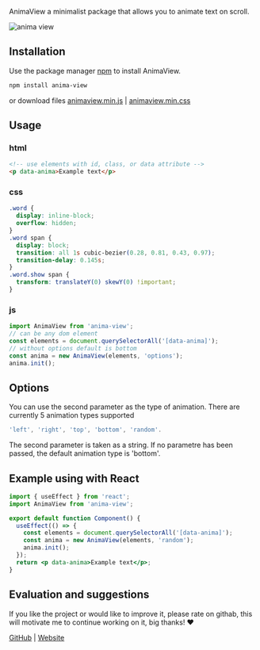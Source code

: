 AnimaView a minimalist package that allows you to animate text on scroll.

<img src="https://github.com/sx-motive/anima-view/blob/master/src/anima-preview.gif" alt="anima view" border="0" />

## Installation

Use the package manager [npm](https://www.npmjs.com/package/anima-view) to install AnimaView.

```bash
npm install anima-view
```

or download files [animaview.min.js](https://cdn.jsdelivr.net/npm/anima-view/animaview.min.js) | [animaview.min.css](https://cdn.jsdelivr.net/npm/anima-view/animaview.min.css)

## Usage

### html

```html
<!-- use elements with id, class, or data attribute -->
<p data-anima>Example text</p>
```

### css

```css
.word {
  display: inline-block;
  overflow: hidden;
}
.word span {
  display: block;
  transition: all 1s cubic-bezier(0.28, 0.81, 0.43, 0.97);
  transition-delay: 0.145s;
}
.word.show span {
  transform: translateY(0) skewY(0) !important;
}
```

### js

```javascript
import AnimaView from 'anima-view';
// can be any dom element
const elements = document.querySelectorAll('[data-anima]');
// without options default is bottom
const anima = new AnimaView(elements, 'options');
anima.init();
```

## Options

You can use the second parameter as the type of animation. There are currently 5 animation types supported

```javascript
'left', 'right', 'top', 'bottom', 'random'.
```

The second parameter is taken as a string. If no parametre has been passed, the default animation type is 'bottom'.

## Example using with React

```jsx
import { useEffect } from 'react';
import AnimaView from 'anima-view';

export default function Component() {
  useEffect(() => {
    const elements = document.querySelectorAll('[data-anima]');
    const anima = new AnimaView(elements, 'random');
    anima.init();
  });
  return <p data-anima>Example text</p>;
}
```

## Evaluation and suggestions

If you like the project or would like to improve it, please rate on githab, this will motivate me to continue working on it, big thanks! ❤️

[GitHub](https://github.com/sx-motive/anima-view) | [Website](https://animaview.netlify.app/)
